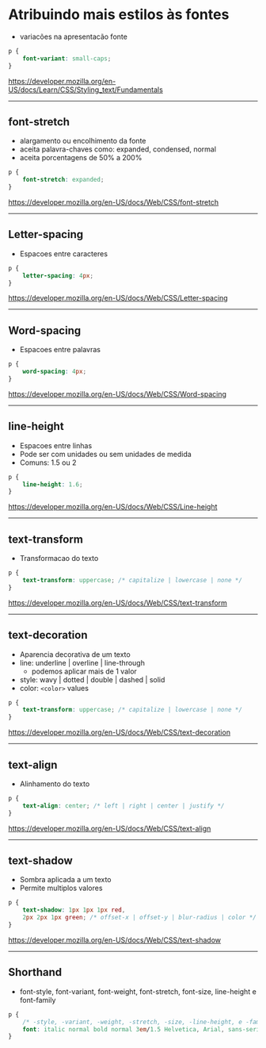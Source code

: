 # Atribuindo mais estilos às fontes

* variacões na apresentacão fonte

```css
p {
    font-variant: small-caps;
}
```

https://developer.mozilla.org/en-US/docs/Learn/CSS/Styling_text/Fundamentals


-------------------------------------------

## font-stretch 

* alargamento ou encolhimento da fonte
* aceita palavra-chaves como: expanded, condensed, normal
* aceita porcentagens de 50% a 200%

```css
p {
    font-stretch: expanded;
}
```

https://developer.mozilla.org/en-US/docs/Web/CSS/font-stretch

-------------------------------------------

## Letter-spacing

* Espacoes entre caracteres

```css
p {
    letter-spacing: 4px;
}
```

https://developer.mozilla.org/en-US/docs/Web/CSS/Letter-spacing

-------------------------------------------

## Word-spacing

* Espacoes entre palavras

```css
p {
    word-spacing: 4px;
}
```

https://developer.mozilla.org/en-US/docs/Web/CSS/Word-spacing

-------------------------------------------

## line-height

* Espacoes entre linhas
* Pode ser com unidades ou sem unidades de medida
* Comuns: 1.5 ou 2

```css
p {
    line-height: 1.6;
}
```

https://developer.mozilla.org/en-US/docs/Web/CSS/Line-height

-------------------------------------------

## text-transform

* Transformacao do texto

```css
p {
    text-transform: uppercase; /* capitalize | lowercase | none */
}
```

https://developer.mozilla.org/en-US/docs/Web/CSS/text-transform


-------------------------------------------

## text-decoration

* Aparencia decorativa de um texto
* line: underline | overline | line-through
    * podemos aplicar mais de 1 valor
* style: wavy | dotted | double | dashed | solid
* color: `<color>` values

```css
p {
    text-transform: uppercase; /* capitalize | lowercase | none */
}
```

https://developer.mozilla.org/en-US/docs/Web/CSS/text-decoration

-------------------------------------------

## text-align

* Alinhamento do texto

```css
p {
    text-align: center; /* left | right | center | justify */
}
```

https://developer.mozilla.org/en-US/docs/Web/CSS/text-align

-------------------------------------------

## text-shadow

* Sombra aplicada a um texto
* Permite multiplos valores


```css
p {
    text-shadow: 1px 1px 1px red,
    2px 2px 1px green; /* offset-x | offset-y | blur-radius | color */
}
```

https://developer.mozilla.org/en-US/docs/Web/CSS/text-shadow

-------------------------------------------

## Shorthand

* font-style, font-variant, font-weight, font-stretch, font-size, line-height e font-family


```css
p {
    /* -style, -variant, -weight, -stretch, -size, -line-height, e -family */
    font: italic normal bold normal 3em/1.5 Helvetica, Arial, sans-serif;
}
```


